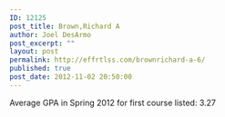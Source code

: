 ```yaml
---
ID: 12125
post_title: Brown,Richard A
author: Joel DesArmo
post_excerpt: ""
layout: post
permalink: http://effrtlss.com/brownrichard-a-6/
published: true
post_date: 2012-11-02 20:50:00
---
```

<p>Average GPA in Spring 2012 for first course listed: 3.27</p>